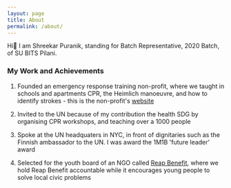 ```yaml
---
layout: page
title: About
permalink: /about/
---
```


Hi👋 I am Shreekar Puranik, standing for Batch Representative, 2020 Batch, of SU BITS Pilani.

### My Work and Achievements

1. Founded an emergency response training non-profit, where we taught in schools and apartments CPR, the Heimlich manoeuvre, and how to identify strokes - this is the non-profit's [website](https://ert-emergency-response-training.business.site/)

2. Invited to the UN because of my contribution the health SDG by organising CPR workshops, and teaching over a 1000 people

3. Spoke at the UN headquaters in NYC, in front of dignitaries such as the Finnish ambassador to the UN. I was award the 1M1B 'future leader' award

4. Selected for the youth board of an NGO called [Reap Benefit](https://reapbenefit.org/), where we hold Reap Benefit accountable while it encourages young people to solve local civic problems 
